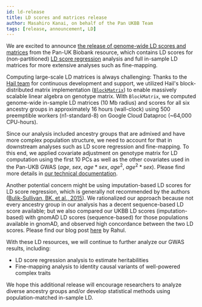 ```yaml
---
id: ld-release
title: LD scores and matrices release
author: Masahiro Kanai, on behalf of the Pan UKBB Team
tags: [release, announcement, LD]
---
```


We are excited to announce [the release of genome-wide LD scores and matrices](https://pan.ukbb.broadinstitute.org/downloads) from the Pan-UK Biobank resource, which contains LD scores for (non-partitioned) [LD score regression](https://github.com/bulik/ldsc) analysis and full in-sample LD matrices for more extensive analyses such as fine-mapping.

<!--truncate-->

Computing large-scale LD matrices is always challenging: Thanks to the [Hail team](https://hail.is) for continuous development and support, we utilized Hail's block-distributed matrix implementation ([`BlockMatrix`](https://hail.is/docs/0.2/linalg/hail.linalg.BlockMatrix.html)) to enable massively scalable linear algebra on genotype matrix. With `BlockMatrix`, we computed genome-wide in-sample LD matrices (10 Mb radius) and scores for all six ancestry groups in approximately 16 hours (wall-clock) using 500 preemptible workers (n1-standard-8) on Google Cloud Dataproc (~64,000 CPU-hours).

Since our analysis included ancestry groups that are admixed and have more complex population structure, we need to account for that in downstream analyses such as LD score regression and fine-mapping. To this end, we applied covariate adjustment on genotype matrix for LD computation using the first 10 PCs as well as the other covariates used in the Pan-UKB GWAS ($age$, $sex$, $age*sex$, $age^2$, $age^2*sex$). Please find more details in [our technical documentation](https://pan.ukbb.broadinstitute.org/docs/ld).

Another potential concern might be using imputation-based LD scores for LD score regression, which is generally not recommended by the authors ([Bulik-Sullivan, BK. et al., 2015](https://www.nature.com/articles/ng.3211)). We rationalized our approach because not every ancestry group in our analysis has a decent sequence-based LD score available; but we also compared our UKBB LD scores (imputation-based) with gnomAD LD scores (sequence-based) for those populations available in gnomAD, and observed high concordance between the two LD scores. Please find our blog post [here](https://pan.ukbb.broadinstitute.org/blog/2020/10/29/ld-scores) by Rahul.

With these LD resources, we will continue to further analyze our GWAS results, including:
- LD score regression analysis to estimate heritabilities
- Fine-mapping analysis to identity causal variants of well-powered complex traits

We hope this additional release will encourage researchers to analyze diverse ancestry groups and/or develop statistical methods using population-matched in-sample LD.
